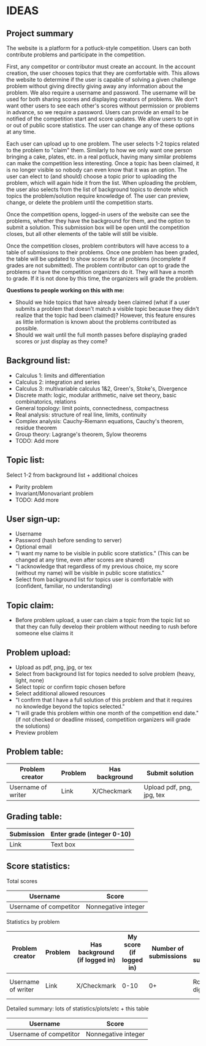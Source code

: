 IDEAS
=======

Project summary
---

The website is a platform for a potluck-style competition. Users can both contribute problems and participate in the 
competition.

First, any competitor or contributor must create an account. In the account creation, the user chooses topics that they 
are comfortable with. This allows the website to determine if the user is capable of solving a given challenge problem 
without giving directly giving away any information about the problem. We also require a username and password. The username will be used for both sharing 
scores and displaying creators of problems. We don't want other users to see each other's scores without permission or 
problems in advance, so we require a password. Users can provide an email to be notified of the competition start and 
score updates. We allow users to opt in or out of public score statistics. The user can change any of these options at 
any time.

Each user can upload up to one problem. The user selects 1-2 topics related to the problem to "claim" them. 
Similarly to how we only want one person bringing a cake, plates, etc. in a real potluck, having many similar problems
can make the competition less interesting. Once a topic has been claimed, it is no longer visible so nobody can even 
know that it was an option. The user can elect to (and should) choose a topic prior to uploading the problem, which will 
again hide it from the list. When uploading the problem, the user also selects from the list of background topics to 
denote which topics the problem/solution require knowledge of. The user can preview, change, or delete the problem until 
the competition starts.

Once the competition opens, logged-in users of the website can see the problems, whether they have the background for 
them, and the option to submit a solution. This submission box will be open until the competition closes, but all other 
elements of the table will still be visible. 

Once the competition closes, problem contributors will have access to a table of submissions to their problems. Once one 
problem has been graded, the table will be updated to show scores for all problems (incomplete if grades are not 
submitted). The problem contributor can opt to grade the problems or have the competition organizers do it. They will 
have a month to grade. If it is not done by this time, the organizers will grade the problem.

**Questions to people working on this with me:**

- Should we hide topics that have already been claimed (what if a user submits a problem that doesn't match a visible 
topic because they didn't realize that the topic had been claimed)? However, this feature ensures as little information 
is known about the problems contributed as possible.
- Should we wait until the full month passes before displaying graded scores or just display as they come?


Background list:
---

- Calculus 1: limits and differentiation
- Calculus 2: integration and series
- Calculus 3: multivariable calculus 1&2, Green's, Stoke's, Divergence
- Discrete math: logic, modular arithmetic, naive set theory, basic combinatorics, relations
- General topology: limit points, connectedness, compactness
- Real analysis: structure of real line, limits, continuity
- Complex analysis: Cauchy-Riemann equations, Cauchy's theorem, residue theorem
- Group theory: Lagrange's theorem, Sylow theorems
- TODO: Add more

Topic list: 
---
Select 1-2 from background list + additional choices

- Parity problem
- Invariant/Monovariant problem
- TODO: Add more

User sign-up:
---

- Username
- Password (hash before sending to server)
- Optional email
- "I want my name to be visible in public score statistics." (This can be changed at any time, even after scores are 
shared)
- "I acknowledge that regardless of my previous choice, my score (without my name) will be visible in public score statistics."
- Select from background list for topics user is comfortable with (confident, familiar, no understanding)


Topic claim:
---

- Before problem upload, a user can claim a topic from the topic list so that they can fully develop their problem without needing to rush before someone else claims it

Problem upload:
---

- Upload as pdf, png, jpg, or tex
- Select from background list for topics needed to solve problem (heavy, light, none)
- Select topic or confirm topic chosen before
- Select additional allowed resources
- "I confirm that I have a full solution of this problem and that it requires no knowledge beyond the topics selected."
- "I will grade this problem within one month of the competition end date." (if not checked or deadline missed, 
competition organizers will grade the solutions) 
- Preview problem

Problem table:
---

| Problem creator    | Problem | Has background | Submit solution           |
|--------------------|---------|----------------|---------------------------|
| Username of writer | Link    | X/Checkmark    | Upload pdf, png, jpg, tex |

Grading table:
---

| Submission | Enter grade (integer 0-10) |
|------------|----------------------------|
| Link       | Text box                   |

Score statistics:
---

Total scores

| Username               | Score               |
|------------------------|---------------------|
| Username of competitor | Nonnegative integer |

Statistics by problem

| Problem creator    | Problem | Has background (if logged in)  | My score (if logged in) | Number of submissions | Average score of submissions | Top score | Top score recipients    | Detailed summary      |
|--------------------|---------|--------------------------------|-------------------------|-----------------------|------------------------------|-----------|-------------------------|-----------------------|
| Username of writer | Link    | X/Checkmark                    | 0-10                    | 0+                    | Round to 2 digits            | 0-10      | Usernames (if opted in) | Link to expanded info |

Detailed summary: lots of statistics/plots/etc + this table

| Username               | Score               |
|------------------------|---------------------|
| Username of competitor | Nonnegative integer |
